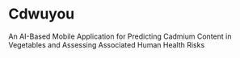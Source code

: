# Cdwuyou
An AI-Based Mobile Application for Predicting Cadmium Content in Vegetables and Assessing Associated Human Health Risks

